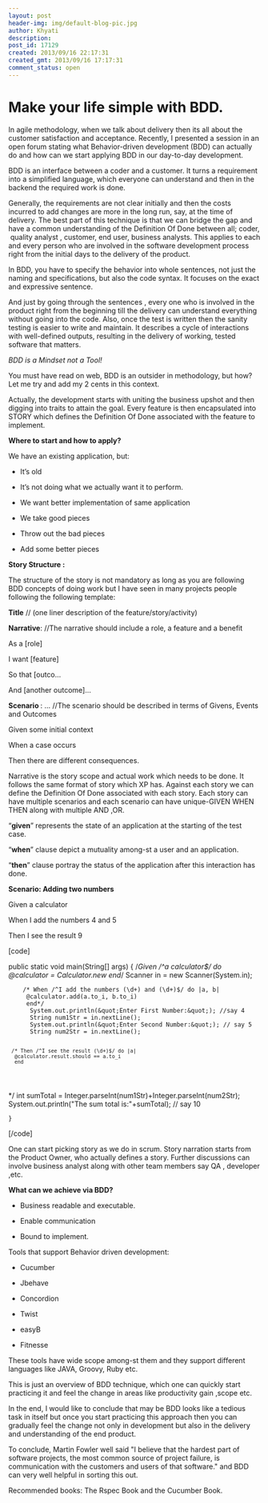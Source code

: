 ```yaml
---
layout: post
header-img: img/default-blog-pic.jpg
author: Khyati
description: 
post_id: 17129
created: 2013/09/16 22:17:31
created_gmt: 2013/09/16 17:17:31
comment_status: open
---
```


# Make your life simple with BDD.

<p dir="ltr">In agile methodology, when we talk about delivery then its all about the customer satisfaction and acceptance. Recently, I presented a session in an open forum stating what Behavior-driven development (BDD) can actually do and how can we start applying BDD in our day-to-day development.</p>

<p dir="ltr">BDD is an interface between a coder and a customer. It turns a requirement into a simplified language, which everyone can understand and then in the backend the required work is done.</p>

<p dir="ltr">Generally, the requirements are not clear initially and then the costs incurred to add changes are more in the long run, say, at the time of delivery. The best part of this technique is that we can bridge the gap and have a common understanding of the Definition Of Done between all; coder,  quality analyst , customer, end user, business analysts. This applies to each and every person who are involved in the software development process right from the initial days to the delivery of the product.</p>

<!--more-->

<p dir="ltr">In BDD, you have to specify the behavior into whole sentences, not just the naming and specifications, but also the code syntax. It focuses on the exact and expressive sentence.</p>

<p dir="ltr">And just by going through the sentences , every one who is involved in the product right from the beginning till the delivery can understand everything without going into the code. Also, once the test is written then the sanity testing is easier to write and maintain. It describes a cycle of interactions with well-defined outputs, resulting in the delivery of working, tested software that matters.</p>

<p dir="ltr"><em>BDD is a Mindset not a Tool!</em></p>

<p dir="ltr">You must have read on web, BDD is an outsider in methodology, but how? Let me try and add my 2 cents in this context.</p>

<p dir="ltr">Actually, the development starts with uniting the business upshot and then digging into traits to attain the goal. Every feature is then encapsulated into STORY which defines the Definition Of Done associated with the feature to implement.</p>

<p dir="ltr"><strong>Where to start and how to apply?</strong></p>

<p dir="ltr">We have an existing application, but:</p>

<ul>
    <li>
<p dir="ltr">It’s old</p>
</li>
    <li>
<p dir="ltr">It’s not doing what we actually want it to perform.</p>
</li>
    <li>
<p dir="ltr">We want better implementation of same application</p>
</li>
    <li>
<p dir="ltr">We take good pieces</p>
</li>
    <li>
<p dir="ltr">Throw out the bad pieces</p>
</li>
    <li>
<p dir="ltr">Add some better pieces</p>
</li>
</ul>

<p dir="ltr"><strong>Story Structure :</strong></p>

<p dir="ltr">The structure of the story is not mandatory as long as you are following BDD concepts of doing work but I have seen in many projects people following the following template:</p>

<p dir="ltr"><strong>Title</strong> // (one liner description of the feature/story/activity)</p>

<p dir="ltr"><strong>Narrative</strong>: //The narrative should include a role, a feature and a benefit</p>

<p dir="ltr">As a [role]</p>

<p dir="ltr">I want [feature]</p>

<p dir="ltr">So that [outco...</p>

<p dir="ltr">And [another outcome]...</p>

<p dir="ltr"><strong>Scenario </strong>: ... //The scenario should be described in terms of Givens, Events and Outcomes</p>

<p dir="ltr">Given some initial context</p>

<p dir="ltr">When a case occurs</p>

<p dir="ltr">Then there are different consequences.</p>

<p dir="ltr">Narrative is the story scope and actual work which needs to be done. It follows the same format of story which XP has. Against each story we can define the Definition Of Done associated with each story. Each story can have multiple scenarios and each scenario can have unique-GIVEN WHEN THEN along with multiple AND ,OR.</p>

<p dir="ltr">“<strong>given</strong>” represents the state of an application at the starting of the test case.</p>

<p dir="ltr">“<strong>when</strong>” clause depict a mutuality among-st a user and an application.</p>

<p dir="ltr">“<strong>then</strong>” clause portray the status of the application after this interaction has done.</p>

<p dir="ltr"><strong>Scenario: Adding two numbers</strong></p>

<p dir="ltr">Given a calculator</p>

<p dir="ltr">When I add the numbers 4 and 5</p>

<p dir="ltr">Then I see the result 9</p>

<p>[code]</p>
<p>public static void main(String[] args) {
        /<em>Given /^a calculator$/ do
            @calculator = Calculator.new
            end</em>/
         Scanner in = new Scanner(System.in);</p>
<pre><code>    /* When /^I add the numbers (\d+) and (\d+)$/ do |a, b|
     @calculator.add(a.to_i, b.to_i)
     end*/
      System.out.println(&amp;quot;Enter First Number:&amp;quot;); //say 4
      String num1Str = in.nextLine();
      System.out.println(&amp;quot;Enter Second Number:&amp;quot;); // say 5
      String num2Str = in.nextLine();

     /* Then /^I see the result (\d+)$/ do |a|
      @calculator.result.should == a.to_i
      end
</code></pre>
<p>*/
          int sumTotal = Integer.parseInt(num1Str)+Integer.parseInt(num2Str);
          System.out.println(&quot;The sum total is:&quot;+sumTotal); // say 10</p>
<pre><code>}
</code></pre>
<p>[/code]
<p dir="ltr">One can start picking story as we do in scrum. Story narration starts from the Product Owner, who actually defines a story. Further discussions can involve business analyst along with other team members say QA , developer ,etc.</p>
<p dir="ltr"><strong>What can we achieve via BDD?</strong></p></p>
<ul>
    <li>
<p dir="ltr">Business readable and executable.</p>
</li>
    <li>
<p dir="ltr">Enable communication</p>
</li>
    <li>
<p dir="ltr">Bound to implement.</p>
</li>
</ul>

<p dir="ltr">Tools that support Behavior driven development:</p>

<ul>
    <li>
<p dir="ltr">Cucumber</p>
</li>
    <li>
<p dir="ltr">Jbehave</p>
</li>
    <li>
<p dir="ltr">Concordion</p>
</li>
    <li>
<p dir="ltr">Twist</p>
</li>
    <li>
<p dir="ltr">easyB</p>
</li>
    <li>
<p dir="ltr">Fitnesse</p>
</li>
</ul>

<p dir="ltr">These tools have wide scope among-st them and they support different languages like JAVA, Groovy, Ruby etc.</p>

<p dir="ltr">This is just an overview of BDD technique, which one can quickly start practicing it and feel the change in areas like productivity gain ,scope etc.</p>

<p dir="ltr">In the end, I would like to conclude that may be BDD looks like a tedious task in itself but once you start practicing this approach then you can gradually feel the change not only in development but also in the delivery and understanding of the end product.</p>

<p dir="ltr">To conclude, Martin Fowler well said "I believe that the hardest part of software projects, the most common source of project failure, is communication with the customers and users of that software." and BDD can very well helpful in sorting this out.</p>

<p>Recommended books: The Rspec Book and the Cucumber Book.</p>